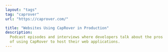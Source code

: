 ```yaml
---
layout: "tags"
tag: "caprover"
url: "https://caprover.com/"

title: "Websites Using CapRover in Production"
description:
  Podcast episodes and interviews where developers talk about the pros and cons
  of using CapRover to host their web applications.
---
```

